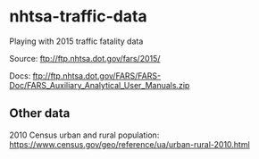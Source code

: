 # nhtsa-traffic-data
Playing with 2015 traffic fatality data

Source:
ftp://ftp.nhtsa.dot.gov/fars/2015/

Docs:
ftp://ftp.nhtsa.dot.gov/FARS/FARS-Doc/FARS_Auxiliary_Analytical_User_Manuals.zip

## Other data
2010 Census urban and rural population:
https://www.census.gov/geo/reference/ua/urban-rural-2010.html